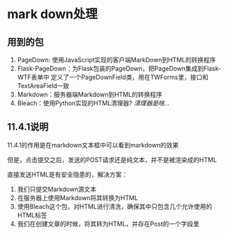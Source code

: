 # mark down处理
## 用到的包
1. PageDown: 使用JavaScript实现的客户端MarkDown到HTML的转换程序
2. Flask-PageDown：为Flask包装的PageDown，把PageDown集成到Flask-WTF表单中
    定义了一个PageDownField类，用在TWForms里，接口和TextAreaField一致
3. Markdown：服务器端Markdown到HTML的转换程序
4. Bleach：使用Python实现的HTML清理器? *清理器是啥...*

## 11.4.1说明
11.4.1的作用是在markdown文本框中可以看到markdown的效果

但是，点击提交之后，发送的POST请求还是纯文本，并不是被渲染成的HTML

直接发送HTML是有安全隐患的，解决方案：
1. 我们只提交Markdown源文本
2. 在服务器上使用Markdown将其转换为HTML
3. 使用Bleach这个包，对HTML进行清洗，确保其中只包含几个允许使用的HTML标签
4. 我们在创建文章的时候，将其转为HTML，并存在Post的一个字段里